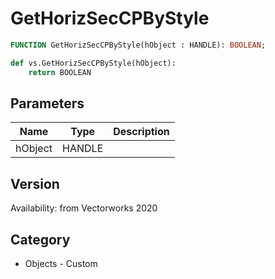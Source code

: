 # GetHorizSecCPByStyle

```pascal
FUNCTION GetHorizSecCPByStyle(hObject : HANDLE): BOOLEAN;
```

```python
def vs.GetHorizSecCPByStyle(hObject):
    return BOOLEAN
```

## Parameters
|Name|Type|Description|
|---|---|---|
|hObject|HANDLE|   |

## Version
Availability: from Vectorworks 2020

## Category
* Objects - Custom

